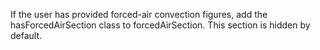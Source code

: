 If the user has provided forced-air convection figures, add the hasForcedAirSection class to forcedAirSection. This section is hidden by default.